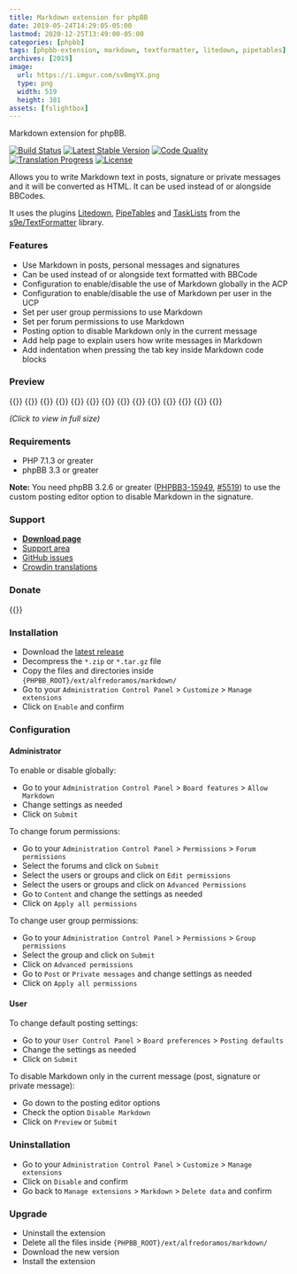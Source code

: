 ```yaml
---
title: Markdown extension for phpBB
date: 2019-05-24T14:29:05-05:00
lastmod: 2020-12-25T13:49:00-05:00
categories: [phpbb]
tags: [phpbb-extension, markdown, textformatter, litedown, pipetables]
archives: [2019]
image:
  url: https://i.imgur.com/svBmgYX.png
  type: png
  width: 519
  height: 381
assets: [fslightbox]
---
```

Markdown extension for phpBB.

[![Build Status](https://img.shields.io/github/workflow/status/AlfredoRamos/phpbb-ext-markdown/GitHub%20Actions%20CI?style=flat-square)](https://github.com/AlfredoRamos/phpbb-ext-markdown/actions)
[![Latest Stable Version](https://img.shields.io/github/tag/AlfredoRamos/phpbb-ext-markdown.svg?label=stable&style=flat-square)](https://github.com/AlfredoRamos/phpbb-ext-markdown/releases)
[![Code Quality](https://img.shields.io/codacy/grade/7c8dbf2b5e6c4a68b7e0ceb04e9790f3.svg?style=flat-square)](https://app.codacy.com/gh/AlfredoRamos/phpbb-ext-markdown/dashboard)
 [![Translation Progress](https://badges.crowdin.net/phpbb-ext-markdown/localized.svg)](https://crowdin.com/project/phpbb-ext-markdown)
[![License](https://img.shields.io/github/license/AlfredoRamos/phpbb-ext-markdown.svg?style=flat-square)](https://raw.githubusercontent.com/AlfredoRamos/phpbb-ext-markdown/master/license.txt)

Allows you to write Markdown text in posts, signature or private messages and it will be converted as HTML. It can be used instead of or alongside BBCodes.

It uses the plugins [Litedown](https://s9etextformatter.readthedocs.io/Plugins/Litedown/Syntax/), [PipeTables](https://s9etextformatter.readthedocs.io/Plugins/PipeTables/Syntax/) and [TaskLists](https://s9etextformatter.readthedocs.io/Plugins/TaskLists/Synopsis/) from the [s9e/TextFormatter](https://github.com/s9e/TextFormatter) library.

<!--more-->
### Features

- Use Markdown in posts, personal messages and signatures
- Can be used instead of or alongside text formatted with BBCode
- Configuration to enable/disable the use of Markdown globally in the ACP
- Configuration to enable/disable the use of Markdown per user in the UCP
- Set per user group permissions to use Markdown
- Set per forum permissions to use Markdown
- Posting option to disable Markdown only in the current message
- Add help page to explain users how write messages in Markdown
- Add indentation when pressing the tab key inside Markdown code blocks

### Preview

{{<preview src="https://i.imgur.com/PSGGuM3b.png" link="https://i.imgur.com/PSGGuM3.png" alt="Board features" imgclass="fslightbox">}}
{{<preview src="https://i.imgur.com/qYZ7JBCb.png" link="https://i.imgur.com/qYZ7JBC.png" alt="Post settings" imgclass="fslightbox">}}
{{<preview src="https://i.imgur.com/np1PqN6b.png" link="https://i.imgur.com/np1PqN6.png" alt="Private message settings" imgclass="fslightbox">}}
{{<preview src="https://i.imgur.com/aEKJxWRb.png" link="https://i.imgur.com/aEKJxWR.png" alt="Signature settings" imgclass="fslightbox">}}
{{<preview src="https://i.imgur.com/eiJJvbMb.png" link="https://i.imgur.com/eiJJvbM.png" alt="Post group permissions" imgclass="fslightbox">}}
{{<preview src="https://i.imgur.com/spT9zXYb.png" link="https://i.imgur.com/spT9zXY.png" alt="Profile group permissions" imgclass="fslightbox">}}
{{<preview src="https://i.imgur.com/YXcNxXKb.png" link="https://i.imgur.com/YXcNxXK.png" alt="Private messages group permissions" imgclass="fslightbox">}}
{{<preview src="https://i.imgur.com/5GIQpMVb.png" link="https://i.imgur.com/5GIQpMV.png" alt="Forum permissions" imgclass="fslightbox">}}
{{<preview src="https://i.imgur.com/zWhjOfVb.png" link="https://i.imgur.com/zWhjOfV.png" alt="User posting defaults" imgclass="fslightbox">}}
{{<preview src="https://i.imgur.com/kba871fb.png" link="https://i.imgur.com/kba871f.png" alt="Markdown post" imgclass="fslightbox">}}
{{<preview src="https://i.imgur.com/HGvlwhIb.png" link="https://i.imgur.com/HGvlwhI.png" alt="Markdown private message" imgclass="fslightbox">}}
{{<preview src="https://i.imgur.com/svBmgYXb.png" link="https://i.imgur.com/svBmgYX.png" alt="Markdown signature" imgclass="fslightbox">}}
{{<preview src="https://i.imgur.com/1Z7CDDrb.png" link="https://i.imgur.com/1Z7CDDr.png" alt="Posting editor option" imgclass="fslightbox">}}
{{<preview src="https://i.imgur.com/slz1Z9Yb.png" link="https://i.imgur.com/slz1Z9Y.png" alt="Task list" imgclass="fslightbox">}}

*(Click to view in full size)*

### Requirements

- PHP 7.1.3 or greater
- phpBB 3.3 or greater

**Note:** You need phpBB 3.2.6 or greater ([PHPBB3-15949](https://tracker.phpbb.com/browse/PHPBB3-15949), [#5519](https://github.com/phpbb/phpbb/pull/5519)) to use the custom posting editor option to disable Markdown in the signature.

### Support

- [**Download page**](https://www.phpbb.com/customise/db/extension/markdown/)
- [Support area](https://www.phpbb.com/customise/db/extension/markdown/support)
- [GitHub issues](https://github.com/AlfredoRamos/phpbb-ext-markdown/issues)
- [Crowdin translations](https://crowdin.com/project/phpbb-ext-markdown)

### Donate

{{<donate>}}

### Installation

- Download the [latest release](https://github.com/AlfredoRamos/phpbb-ext-markdown/releases)
- Decompress the `*.zip` or `*.tar.gz` file
- Copy the files and directories inside `{PHPBB_ROOT}/ext/alfredoramos/markdown/`
- Go to your `Administration Control Panel` > `Customize` > `Manage extensions`
- Click on `Enable` and confirm

### Configuration

#### Administrator

To enable or disable globally:

- Go to your `Administration Control Panel` > `Board features` > `Allow Markdown`
- Change settings as needed
- Click on `Submit`

To change forum permissions:

- Go to your `Administration Control Panel` > `Permissions` > `Forum permissions`
- Select the forums and click on `Submit`
- Select the users or groups and click on `Edit permissions`
- Select the users or groups and click on `Advanced Permissions`
- Go to `Content` and change the settings as needed
- Click on `Apply all permissions`

To change user group permissions:

- Go to your `Administration Control Panel` > `Permissions` > `Group permissions`
- Select the group and click on `Submit`
- Click on `Advanced permissions`
- Go to `Post` or `Private messages` and change settings as needed
- Click on `Apply all permissions`

#### User

To change default posting settings:

- Go to your `User Control Panel` > `Board preferences` > `Posting defaults`
- Change the settings as needed
- Click on `Submit`

To disable Markdown only in the current message (post, signature or private message):

- Go down to the posting editor options
- Check the option `Disable Markdown`
- Click on `Preview` or `Submit`

### Uninstallation

- Go to your `Administration Control Panel` > `Customize` > `Manage extensions`
- Click on `Disable` and confirm
- Go back to `Manage extensions` > `Markdown` > `Delete data` and confirm

### Upgrade

- Uninstall the extension
- Delete all the files inside `{PHPBB_ROOT}/ext/alfredoramos/markdown/`
- Download the new version
- Install the extension
